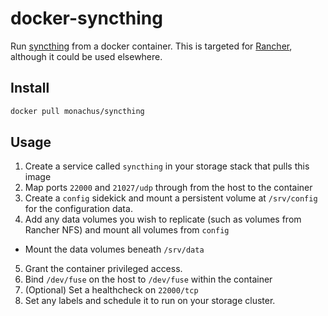 # docker-syncthing 

Run [syncthing](https://syncthing.net) from a docker container. This is targeted for [Rancher](https://www.rancher.com), although it could be used elsewhere. 

## Install
```sh
docker pull monachus/syncthing
```

## Usage

1. Create a service called `syncthing` in your storage stack that pulls this image
2. Map ports `22000` and `21027/udp` through from the host to the container
3. Create a `config` sidekick and mount a persistent volume at `/srv/config` for the configuration data.
4. Add any data volumes you wish to replicate (such as volumes from Rancher NFS) and mount all volumes from `config`
  * Mount the data volumes beneath `/srv/data`
5. Grant the container privileged access.
6. Bind `/dev/fuse` on the host to `/dev/fuse` within the container
7. (Optional) Set a healthcheck on `22000/tcp`
8. Set any labels and schedule it to run on your storage cluster.

